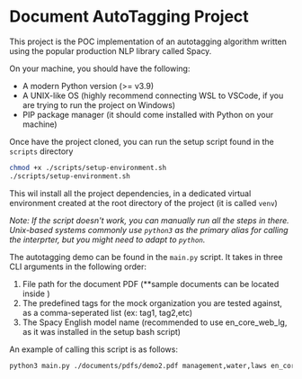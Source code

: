 # Document AutoTagging Project

This project is the POC implementation of an autotagging algorithm written using the popular production NLP library called Spacy.

On your machine, you should have the following:
- A modern Python version (>= v3.9)
- A UNIX-like OS (highly recommend connecting WSL to VSCode, if you are trying to run the project on Windows)
- PIP package manager (it should come installed with Python on your machine)

Once have the project cloned, you can run the setup script found in the `scripts` directory
```bash
chmod +x ./scripts/setup-environment.sh
./scripts/setup-environment.sh
```

This wil install all the project dependencies, in a dedicated virtual environment created at the root directory of the project (it is called `venv`)

*Note: If the script doesn't work, you can manually run all the steps in there. Unix-based systems commonly use `python3` as the primary alias for calling the interprter, but you might need to adapt to `python`.*

The autotagging demo can be found in the `main.py` script. 
It takes in three CLI arguments in the following order:
1. File path for the document PDF (**sample documents can be located inside )
2. The predefined tags for the mock organization you are tested against, as a comma-seperated list (ex: tag1, tag2,etc)
3. The Spacy English model name (recommended to use en_core_web_lg, as it was installed in the setup bash script)

An example of calling this script is as follows:
```bash
python3 main.py ./documents/pdfs/demo2.pdf management,water,laws en_core_web_lg
```


